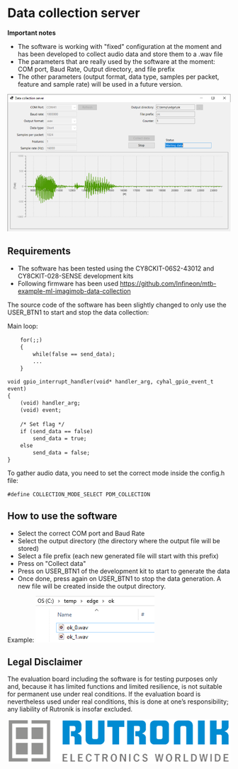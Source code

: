 # Data collection server

**Important notes**
- The software is working with "fixed" configuration at the moment and has been developed to collect audio data and store them to a .wav file
- The parameters that are really used by the software at the moment: COM port, Baud Rate, Output directory, and file prefix
- The other parameters (output format, data type, samples per packet, feature and sample rate) will be used in a future version.

<img src="pictures/gui_signal.PNG" style="zoom:100%;" />

## Requirements
- The software has been tested using the CY8CKIT-06S2-43012 and CY8CKIT-028-SENSE development kits
- Following firmware has been used https://github.com/Infineon/mtb-example-ml-imagimob-data-collection

The source code of the software has been slightly changed to only use the USER_BTN1 to start and stop the data collection:

Main loop:
```
    for(;;)
    {
    	while(false == send_data);
        ...
    }
```

```
void gpio_interrupt_handler(void* handler_arg, cyhal_gpio_event_t event)
{
    (void) handler_arg;
    (void) event;

    /* Set flag */
    if (send_data == false)
    	send_data = true;
    else
    	send_data = false;
}
```

To gather audio data, you need to set the correct mode inside the config.h file:
```
#define COLLECTION_MODE_SELECT PDM_COLLECTION
```

## How to use the software

- Select the correct COM port and Baud Rate
- Select the output directory (the directory where the output file will be stored)
- Select a file prefix (each new generated file will start with this prefix)
- Press on "Collect data"
- Press on USER_BTN1 of the development kit to start to generate the data
- Once done, press again on USER_BTN1 to stop the data generation. A new file will be created inside the output directory.

Example: 
<img src="pictures/software_output.PNG" style="zoom:100%;" />

## Legal Disclaimer

The evaluation board including the software is for testing purposes only and, because it has limited functions and limited resilience, is not suitable for permanent use under real conditions. If the evaluation board is nevertheless used under real conditions, this is done at one’s responsibility; any liability of Rutronik is insofar excluded. 

<img src="pictures/rutronik.png" style="zoom:50%;" />